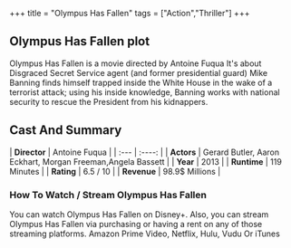 +++
title = "Olympus Has Fallen"
tags = ["Action","Thriller"]
+++
## Olympus Has Fallen plot
Olympus Has Fallen is a movie directed by Antoine Fuqua It's about Disgraced Secret Service agent (and former presidential guard) Mike Banning finds himself trapped inside the White House in the wake of a terrorist attack; using his inside knowledge, Banning works with national security to rescue the President from his kidnappers.
## Cast And Summary
| **Director**      | Antoine Fuqua |
    | :---        |    :----:   |
    |  **Actors** | Gerard Butler, Aaron Eckhart, Morgan Freeman,Angela Bassett |
    | **Year**   | 2013    |
    |  **Runtime** | 119 Minutes |
    |  **Rating** | 6.5 / 10 | 
    |  **Revenue** | 98.9$ Millions |
### How To Watch / Stream Olympus Has Fallen
You can watch Olympus Has Fallen on Disney+.
Also, you can stream Olympus Has Fallen via purchasing or having a rent on any of those streaming platforms.
Amazon Prime Video, Netflix, Hulu, Vudu Or iTunes